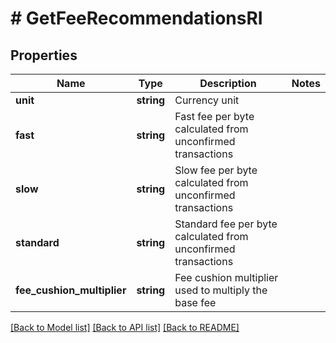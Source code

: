 # # GetFeeRecommendationsRI

## Properties

Name | Type | Description | Notes
------------ | ------------- | ------------- | -------------
**unit** | **string** | Currency unit |
**fast** | **string** | Fast fee per byte calculated from unconfirmed transactions |
**slow** | **string** | Slow fee per byte calculated from unconfirmed transactions |
**standard** | **string** | Standard fee per byte calculated from unconfirmed transactions |
**fee_cushion_multiplier** | **string** | Fee cushion multiplier used to multiply the base fee |

[[Back to Model list]](../../README.md#models) [[Back to API list]](../../README.md#endpoints) [[Back to README]](../../README.md)
